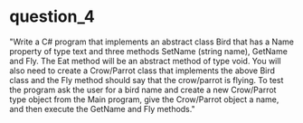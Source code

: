 # question_4
"Write a C# program that implements an abstract class Bird that has a Name property of type text and three methods SetName (string name), GetName and Fly. 
The Eat method will be an abstract method of type void.
You will also need to create a Crow/Parrot class that implements the above Bird class and the Fly method should say that the crow/parrot is flying. 
To test the program ask the user for a bird name and create a new Crow/Parrot type object from the Main program, 
give the Crow/Parrot object a name, and then execute the GetName and Fly methods."
